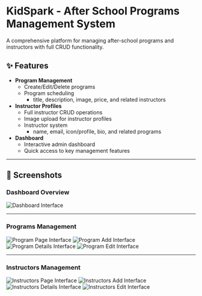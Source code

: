 # KidSpark - After School Programs Management System

A comprehensive platform for managing after-school programs and instructors with full CRUD functionality.

## ✨ Features

- **Program Management**
    - Create/Edit/Delete programs
    - Program scheduling
        - title, description, image, price, and related instructors
- **Instructor Profiles**
    - Full instructor CRUD operations
    - Image upload for instructor profiles
    - Instructor system
        - name, email, icon/profile, bio, and related programs
- **Dashboard**
    - Interactive admin dashboard
    - Quick access to key management features

---

## 📸 Screenshots

### Dashboard Overview

![Dashboard Interface](/screenshots/dashboard-page.png)

---

### Programs Management

![Program Page Interface](/screenshots/program-page.png)
![Program Add Interface](/screenshots/program-add.png)
![Program Details Interface](/screenshots/program-details.png)
![Program Edit Interface](/screenshots/program-edit.png)

---

### Instructors Management

![Instructors Page Interface](/screenshots/instructor-page.png)
![Instructors Add Interface](/screenshots/instructor-add.png)
![Instructors Details Interface](/screenshots/instructor-details.png)
![Instructors Edit Interface](/screenshots/instructor-edit.png)

